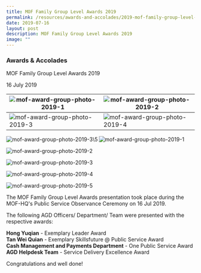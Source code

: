 ```yaml
---
title: MOF Family Group Level Awards 2019
permalink: /resources/awards-and-accolades/2019-mof-family-group-level-awards-2019/
date: 2019-07-16
layout: post
description: MOF Family Group Level Awards 2019
image: ""
---
```

### Awards & Accolades

MOF Family Group Level Awards 2019

16 July 2019

|<img src="/images/News%20and%20Events/Awards%20&%20Accolades/mof-award-group-photo-2019-1.jpg"  alt="mof-award-group-photo-2019-1"  style="width:auto;height:auto;" align="left" /> |<img src="/images/News%20and%20Events/Awards%20&%20Accolades/mof-award-group-photo-2019-2.jpg"  alt="mof-award-group-photo-2019-2"  style="width:auto;height:auto;" align="left" />| 
| -------- | -------- | 
|<img src="/images/News%20and%20Events/Awards%20&%20Accolades/mof-award-group-photo-2019-3.jpg"  alt="mof-award-group-photo-2019-3"  style="width:auto;height:auto;" align="left" />  |<img src="/images/News%20and%20Events/Awards%20&%20Accolades/mof-award-group-photo-2019-4.jpg"  alt="mof-award-group-photo-2019-4"  style="width:auto;height:auto;" align="left" /> | 
<img src="/images/News%20and%20Events/Awards%20&%20Accolades/mof-award-group-photo-2019-5.jpg"  alt="mof-award-group-photo-2019-3\5"  style="width:auto;height:auto;" align="left" />




![mof-award-group-photo-2019-1](/images/News%20and%20Events/Awards%20&%20Accolades/mof-award-group-photo-2019-1.jpg)

![mof-award-group-photo-2019-2](/images/News%20and%20Events/Awards%20&%20Accolades/mof-award-group-photo-2019-2.jpg)

![mof-award-group-photo-2019-3](/images/News%20and%20Events/Awards%20&%20Accolades/mof-award-group-photo-2019-3.jpg)

![mof-award-group-photo-2019-4](/images/News%20and%20Events/Awards%20&%20Accolades/mof-award-group-photo-2019-4.jpg)

![mof-award-group-photo-2019-5](/images/News%20and%20Events/Awards%20&%20Accolades/mof-award-group-photo-2019-5.jpg)

The MOF Family Group Level Awards presentation took place during the MOF-HQ's Public Service Observance Ceremony on 16 Jul 2019.  
  
The following AGD Officers/ Department/ Team were presented with the respective awards:  
  
**Hong Yuqian** \- Exemplary Leader Award  
**Tan Wei Quian** \- Exemplary Skillsfuture @ Public Service Award  
**Cash Management and Payments Department** - One Public Service Award  
**AGD Helpdesk Team** \- Service Delivery Excellence Award  
  
Congratulations and well done!